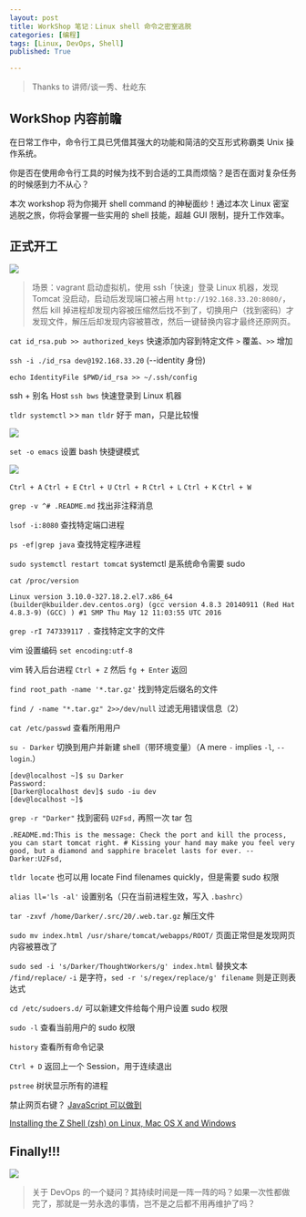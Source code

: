 ```yaml
---
layout: post
title: WorkShop 笔记：Linux shell 命令之密室逃脱 
categories: [编程]
tags: [Linux, DevOps, Shell]
published: True

---
```


> Thanks to 讲师/谈一秀、杜屹东

## WorkShop 内容前瞻

在日常工作中，命令行工具已凭借其强大的功能和简洁的交互形式称霸类 Unix 操作系统。

你是否在使用命令行工具的时候为找不到合适的工具而烦恼？是否在面对复杂任务的时候感到力不从心？

本次 workshop 将为你揭开 shell command 的神秘面纱！通过本次 Linux 密室逃脱之旅，你将会掌握一些实用的 shell 技能，超越 GUI 限制，提升工作效率。

## 正式开工

![](http://7xjbdq.com1.z0.glb.clouddn.com/images/2016/1471433233240.png)

> 场景：vagrant 启动虚拟机，使用 ssh「快速」登录 Linux 机器，发现 Tomcat 没启动，启动后发现端口被占用 `http://192.168.33.20:8080/`，然后 kill 掉进程却发现内容被压缩然后找不到了，切换用户（找到密码）才发现文件，解压后却发现内容被篡改，然后一键替换内容才最终还原网页。

`cat id_rsa.pub >> authorized_keys` 快速添加内容到特定文件 `>` 覆盖、`>>` 增加

`ssh -i ./id_rsa dev@192.168.33.20` (--identity 身份)

`echo IdentityFile $PWD/id_rsa >> ~/.ssh/config` 

ssh + 别名 Host `ssh bws` 快速登录到 Linux 机器

`tldr systemctl` >> `man tldr` 好于 man，只是比较慢

![](http://7xjbdq.com1.z0.glb.clouddn.com/images/2016/1471427377924.png)

`set -o emacs` 设置 bash 快捷键模式

![](http://7xjbdq.com1.z0.glb.clouddn.com/images/2016/1471427513741.png)

`Ctrl + A` `Ctrl + E` `Ctrl + U` `Ctrl + R` `Ctrl + L` `Ctrl + K` `Ctrl + W`

`grep -v ^# .README.md` 找出非注释消息

`lsof -i:8080` 查找特定端口进程

`ps -ef|grep java` 查找特定程序进程

`sudo systemctl restart tomcat` systemctl 是系统命令需要 sudo

`cat /proc/version`

    Linux version 3.10.0-327.18.2.el7.x86_64 (builder@kbuilder.dev.centos.org) (gcc version 4.8.3 20140911 (Red Hat 4.8.3-9) (GCC) ) #1 SMP Thu May 12 11:03:55 UTC 2016

`grep -rI 747339117 .` 查找特定文字的文件

vim 设置编码 `set encoding:utf-8`

vim 转入后台进程 `Ctrl + Z` 然后 `fg + Enter` 返回

`find root_path -name '*.tar.gz'` 找到特定后缀名的文件

`find / -name "*.tar.gz" 2>>/dev/null` 过滤无用错误信息（2）

`cat /etc/passwd` 查看所用用户

`su - Darker` 切换到用户并新建 shell（带环境变量）（A mere `-` implies `-l`, `--login`.）

    [dev@localhost ~]$ su Darker
    Password:
    [Darker@localhost dev]$ sudo -iu dev
    [dev@localhost ~]$

`grep -r "Darker"` 找到密码 `U2Fsd,` 再照一次 tar 包

    .README.md:This is the message: Check the port and kill the process, you can start tomcat right. # Kissing your hand may make you feel very good, but a diamond and sapphire bracelet lasts for ever. -- Darker:U2Fsd,

`tldr locate` 也可以用 locate Find filenames quickly，但是需要 sudo 权限

`alias ll='ls -al'` 设置别名（只在当前进程生效，写入 `.bashrc`）

`tar -zxvf /home/Darker/.src/20/.web.tar.gz` 解压文件

`sudo mv index.html /usr/share/tomcat/webapps/ROOT/` 页面正常但是发现网页内容被篡改了

`sudo sed -i 's/Darker/ThoughtWorkers/g' index.html` 替换文本 `/find/replace/` `-i` 是字符，`sed -r 's/regex/replace/g' filename` 则是正则表达式

`cd /etc/sudoers.d/` 可以新建文件给每个用户设置 sudo 权限

`sudo -l` 查看当前用户的 sudo 权限

`history` 查看所有命令记录

`Ctrl + D` 返回上一个 Session，用于连续退出

`pstree` 树状显示所有的进程

禁止网页右键？ [JavaScript 可以做到](http://www.chhua.com/web-note2825)

[Installing the Z Shell (zsh) on Linux, Mac OS X and Windows](https://gist.github.com/derhuerst/12a1558a4b408b3b2b6e)

## Finally!!!

![](http://7xjbdq.com1.z0.glb.clouddn.com/images/2016/1471432922494.png)

> 关于 DevOps 的一个疑问？其持续时间是一阵一阵的吗？如果一次性都做完了，那就是一劳永逸的事情，岂不是之后都不用再维护了吗？


